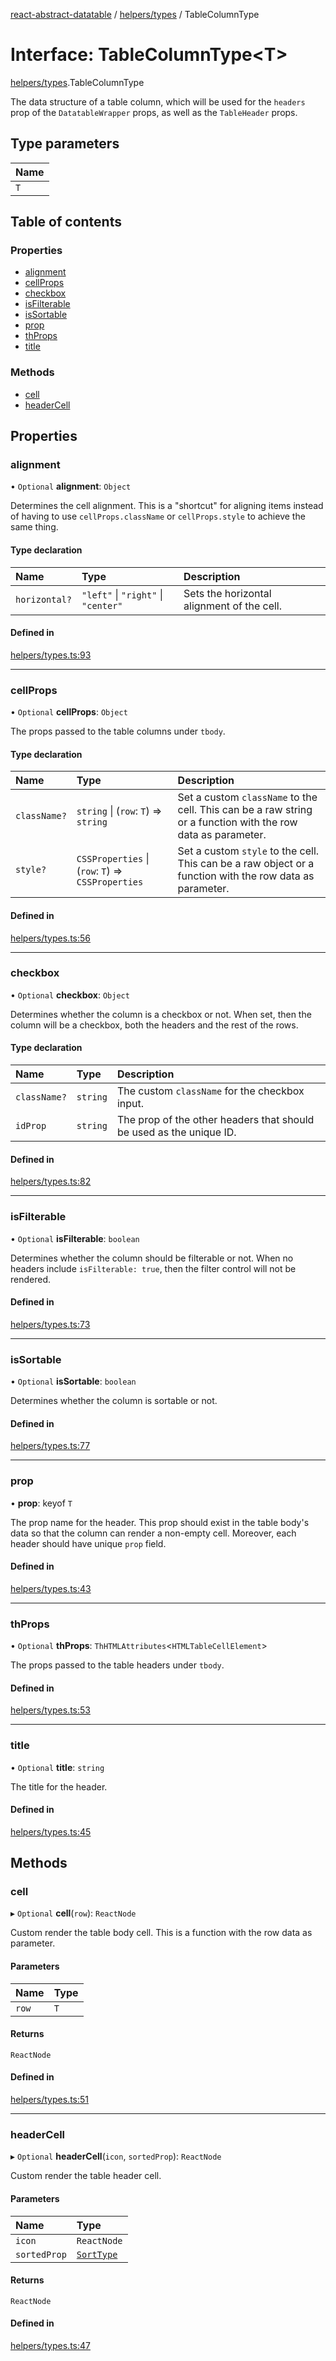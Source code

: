 [react-abstract-datatable](../README.md) / [helpers/types](../modules/helpers_types.md) / TableColumnType

# Interface: TableColumnType<T\>

[helpers/types](../modules/helpers_types.md).TableColumnType

The data structure of a table column, which will be used for the `headers`
prop of the `DatatableWrapper` props, as well as the `TableHeader` props.

## Type parameters

| Name |
| :------ |
| `T` |

## Table of contents

### Properties

- [alignment](helpers_types.TableColumnType.md#alignment)
- [cellProps](helpers_types.TableColumnType.md#cellprops)
- [checkbox](helpers_types.TableColumnType.md#checkbox)
- [isFilterable](helpers_types.TableColumnType.md#isfilterable)
- [isSortable](helpers_types.TableColumnType.md#issortable)
- [prop](helpers_types.TableColumnType.md#prop)
- [thProps](helpers_types.TableColumnType.md#thprops)
- [title](helpers_types.TableColumnType.md#title)

### Methods

- [cell](helpers_types.TableColumnType.md#cell)
- [headerCell](helpers_types.TableColumnType.md#headercell)

## Properties

### alignment

• `Optional` **alignment**: `Object`

Determines the cell alignment. This is a "shortcut" for aligning items instead
of having to use `cellProps.className` or `cellProps.style` to achieve
the same thing.

#### Type declaration

| Name | Type | Description |
| :------ | :------ | :------ |
| `horizontal?` | ``"left"`` \| ``"right"`` \| ``"center"`` | Sets the horizontal alignment of the cell. |

#### Defined in

[helpers/types.ts:93](https://github.com/imballinst/react-abstract-datatable/blob/master/src/helpers/types.ts#L93)

___

### cellProps

• `Optional` **cellProps**: `Object`

The props passed to the table columns under `tbody`.

#### Type declaration

| Name | Type | Description |
| :------ | :------ | :------ |
| `className?` | `string` \| (`row`: `T`) => `string` | Set a custom `className` to the cell. This can be a raw string or a function with the row data as parameter. |
| `style?` | `CSSProperties` \| (`row`: `T`) => `CSSProperties` | Set a custom `style` to the cell. This can be a raw object or a function with the row data as parameter. |

#### Defined in

[helpers/types.ts:56](https://github.com/imballinst/react-abstract-datatable/blob/master/src/helpers/types.ts#L56)

___

### checkbox

• `Optional` **checkbox**: `Object`

Determines whether the column is a checkbox or not. When set, then
the column will be a checkbox, both the headers and the rest of the rows.

#### Type declaration

| Name | Type | Description |
| :------ | :------ | :------ |
| `className?` | `string` | The custom `className` for the checkbox input. |
| `idProp` | `string` | The prop of the other headers that should be used as the unique ID. |

#### Defined in

[helpers/types.ts:82](https://github.com/imballinst/react-abstract-datatable/blob/master/src/helpers/types.ts#L82)

___

### isFilterable

• `Optional` **isFilterable**: `boolean`

Determines whether the column should be filterable or not.
When no headers include `isFilterable: true`, then the filter control
will not be rendered.

#### Defined in

[helpers/types.ts:73](https://github.com/imballinst/react-abstract-datatable/blob/master/src/helpers/types.ts#L73)

___

### isSortable

• `Optional` **isSortable**: `boolean`

Determines whether the column is sortable or not.

#### Defined in

[helpers/types.ts:77](https://github.com/imballinst/react-abstract-datatable/blob/master/src/helpers/types.ts#L77)

___

### prop

• **prop**: keyof `T`

The prop name for the header. This prop should exist in the table body's data
so that the column can render a non-empty cell. Moreover, each header should
have unique `prop` field.

#### Defined in

[helpers/types.ts:43](https://github.com/imballinst/react-abstract-datatable/blob/master/src/helpers/types.ts#L43)

___

### thProps

• `Optional` **thProps**: `ThHTMLAttributes`<`HTMLTableCellElement`\>

The props passed to the table headers under `tbody`.

#### Defined in

[helpers/types.ts:53](https://github.com/imballinst/react-abstract-datatable/blob/master/src/helpers/types.ts#L53)

___

### title

• `Optional` **title**: `string`

The title for the header.

#### Defined in

[helpers/types.ts:45](https://github.com/imballinst/react-abstract-datatable/blob/master/src/helpers/types.ts#L45)

## Methods

### cell

▸ `Optional` **cell**(`row`): `ReactNode`

Custom render the table body cell. This is a function with the row data as parameter.

#### Parameters

| Name | Type |
| :------ | :------ |
| `row` | `T` |

#### Returns

`ReactNode`

#### Defined in

[helpers/types.ts:51](https://github.com/imballinst/react-abstract-datatable/blob/master/src/helpers/types.ts#L51)

___

### headerCell

▸ `Optional` **headerCell**(`icon`, `sortedProp`): `ReactNode`

Custom render the table header cell.

#### Parameters

| Name | Type |
| :------ | :------ |
| `icon` | `ReactNode` |
| `sortedProp` | [`SortType`](helpers_types.SortType.md) |

#### Returns

`ReactNode`

#### Defined in

[helpers/types.ts:47](https://github.com/imballinst/react-abstract-datatable/blob/master/src/helpers/types.ts#L47)
